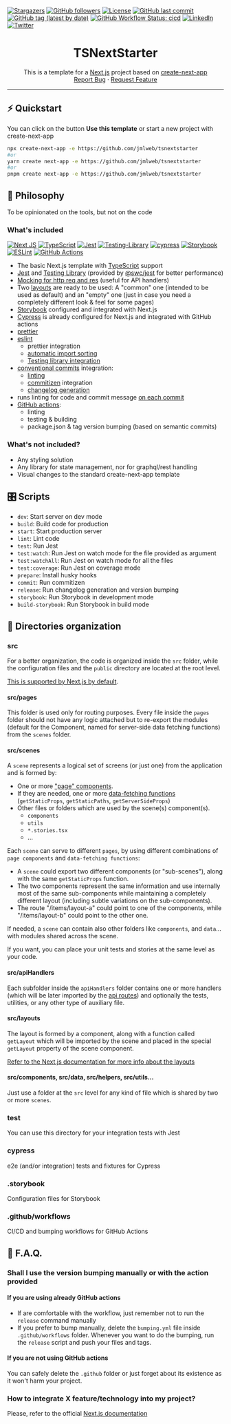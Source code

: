 [![Stargazers](https://img.shields.io/github/stars/jmlweb/tsnextstarter.svg?style=for-the-badge)](https://github.com/jmlweb/tsnextstarter/stargazers)
[![GitHub followers](https://img.shields.io/github/followers/jmlweb?style=for-the-badge)](https://github.com/jmlweb?tab=followers)
[![License](https://img.shields.io/github/license/jmlweb/tsnextstarter.svg?style=for-the-badge)](https://github.com/jmlweb/tsnextstarter/blob/master/LICENSE.txt)
[![GitHub last commit](https://img.shields.io/github/last-commit/jmlweb/tsnextstarter?style=for-the-badge)](https://github.com/jmlweb/tsnextstarter/commits/main)
[![GitHub tag (latest by date)](https://img.shields.io/github/v/tag/jmlweb/tsnextstarter?style=for-the-badge)](https://github.com/jmlweb/tsnextstarter/tags)
[![GitHub Workflow Status: cicd](https://img.shields.io/github/workflow/status/jmlweb/tsnextstarter/cicd?label=CI/CD&style=for-the-badge)](https://github.com/jmlweb/tsnextstarter/actions/workflows/cicd.yml)
[![LinkedIn](https://img.shields.io/badge/linkedin-%230077B5.svg?style=for-the-badge&logo=linkedin&logoColor=white)](https://linkedin.com/in/josemanuel.lucas)
[![Twitter](https://img.shields.io/badge/Twitter-%231DA1F2.svg?style=for-the-badge&logo=Twitter&logoColor=white)](https://twitter.com/jmlweb)

<h1 align="center">TSNextStarter</h1>

<p align="center">
  This is a template for a <a href="https://nextjs.org/">Next.js</a> project based on <a href="https://github.com/vercel/next.js/tree/canary/packages/create-next-app">create-next-app</a>
  <br />
  <a href="https://github.com/jmlweb/tsnextstarter/issues">Report Bug</a>
  ·
  <a href="https://github.com/jmlweb/tsnextstarter/issues">Request Feature</a>
</p>

<hr />

## ⚡ Quickstart

You can click on the button **Use this template** or start a new project with create-next-app

```bash
npx create-next-app -e https://github.com/jmlweb/tsnextstarter
#or
yarn create next-app -e https://github.com/jmlweb/tsnextstarter
#or
pnpm create next-app -e https://github.com/jmlweb/tsnextstarter
```

## 🧠 Philosophy

To be opinionated on the tools, but not on the code

### What's included

[![Next JS](https://img.shields.io/badge/Next-black?style=for-the-badge&logo=next.js&logoColor=white)](https://nextjs.org/)
[![TypeScript](https://img.shields.io/badge/typescript-%23007ACC.svg?style=for-the-badge&logo=typescript&logoColor=white)](https://www.typescriptlang.org/)
[![Jest](https://img.shields.io/badge/-jest-%23C21325?style=for-the-badge&logo=jest&logoColor=white)](https://jestjs.io/)
[![Testing-Library](https://img.shields.io/badge/-TestingLibrary-%23E33332?style=for-the-badge&logo=testing-library&logoColor=white)](https://testing-library.com/)
[![cypress](https://img.shields.io/badge/-cypress-%23E5E5E5?style=for-the-badge&logo=cypress&logoColor=058a5e)](https://www.cypress.io/)
[![Storybook](https://img.shields.io/badge/-Storybook-FF4785?style=for-the-badge&logo=storybook&logoColor=white)](https://storybook.js.org/)
[![ESLint](https://img.shields.io/badge/ESLint-4B3263?style=for-the-badge&logo=eslint&logoColor=white)](https://eslint.org/)
[![GitHub Actions](https://img.shields.io/badge/github%20actions-%232671E5.svg?style=for-the-badge&logo=githubactions&logoColor=white)](https://github.com/features/actions)

- The basic Next.js template with [TypeScript](https://www.typescriptlang.org/) support
- [Jest](https://jestjs.io/) and [Testing Library](https://testing-library.com/docs/react-testing-library/intro/) (provided by [@swc/jest](https://swc.rs/docs/usage/jest) for better performance)
- [Mocking for http req and res](https://github.com/howardabrams/node-mocks-http) (useful for API handlers)
- Two [layouts](https://nextjs.org/docs/basic-features/layouts) are ready to be used: A "common" one (intended to be used as default) and an "empty" one (just in case you need a completely different look & feel for some pages)
- [Storybook](https://storybook.js.org/) configured and integrated with Next.js
- [Cypress](https://www.cypress.io/) is already configured for Next.js and integrated with GitHub actions
- [prettier](https://prettier.io/)
- [eslint](https://eslint.org/)
  - prettier integration
  - [automatic import sorting](https://github.com/lydell/eslint-plugin-simple-import-sort)
  - [Testing library integration](https://github.com/testing-library/eslint-plugin-testing-library)
- [conventional commits](https://www.conventionalcommits.org/) integration:
  - [linting](https://github.com/conventional-changelog/commitlint)
  - [commitizen](https://github.com/commitizen/cz-cli) integration
  - [changelog generation](https://github.com/absolute-version/commit-and-tag-version)
- runs linting for code and commit message [on each commit](https://github.com/typicode/husky)
- [GitHub actions](https://github.com/features/actions):
  - linting
  - testing & building
  - package.json & tag version bumping (based on semantic commits)

### What's not included?

- Any styling solution
- Any library for state management, nor for graphql/rest handling
- Visual changes to the standard create-next-app template

## 🎛️ Scripts

- `dev`: Start server on dev mode
- `build`: Build code for production
- `start`: Start production server
- `lint`: Lint code
- `test`: Run Jest
- `test:watch`: Run Jest on watch mode for the file provided as argument
- `test:watchAll`: Run Jest on watch mode for all the files
- `test:coverage`: Run Jest on coverage mode
- `prepare`: Install husky hooks
- `commit`: Run commitizen
- `release`: Run changelog generation and version bumping
- `storybook`: Run Storybook in development mode
- `build-storybook`: Run Storybook in build mode

## 🔪 Directories organization

### src

For a better organization, the code is organized inside the `src` folder, while the configuration files and the `public` directory are located at the root level.

[This is supported by Next.js by default](https://nextjs.org/docs/advanced-features/src-directory).

#### src/pages

This folder is used only for routing purposes. Every file inside the `pages` folder should not have any logic attached but to re-export the modules (default for the Component, named for server-side data fetching functions) from the `scenes` folder.

#### src/scenes

A `scene` represents a logical set of screens (or just one) from the application and is formed by:

- One or more ["page" components](https://nextjs.org/docs/basic-features/pages).
- If they are needed, one or more [data-fetching functions](https://nextjs.org/docs/basic-features/data-fetching/overview) (`getStaticProps`, `getStaticPaths`, `getServerSideProps`)
- Other files or folders which are used by the scene(s) component(s).
  - `components`
  - `utils`
  - `*.stories.tsx`
  - ...

Each `scene` can serve to different `pages`, by using different combinations of `page components` and `data-fetching functions`:

- A `scene` could export two different components (or "sub-scenes"), along with the same `getStaticProps` function.
- The two components represent the same information and use internally most of the same sub-components while maintaining a completely different layout (including subtle variations on the sub-components).
- The route "/items/layout-a" could point to one of the components, while "/items/layout-b" could point to the other one.

If needed, a `scene` can contain also other folders like `components`, and `data`... with modules shared across the scene.

If you want, you can place your unit tests and stories at the same level as your code.

#### src/apiHandlers

Each subfolder inside the `apiHandlers` folder contains one or more handlers (which will be later imported by the [api routes](https://nextjs.org/docs/api-routes/introduction)) and optionally the tests, utilities, or any other type of auxiliary file.

#### src/layouts

The layout is formed by a component, along with a function called `getLayout` which will be imported by the scene and placed in the special `getLayout` property of the scene component.

[Refer to the Next.js documentation for more info about the layouts](https://nextjs.org/docs/basic-features/layouts)

#### src/components, src/data, src/helpers, src/utils...

Just use a folder at the `src` level for any kind of file which is shared by two or more `scenes`.

### **test**

You can use this directory for your integration tests with Jest

### cypress

e2e (and/or integration) tests and fixtures for Cypress

### .storybook

Configuration files for Storybook

### .github/workflows

CI/CD and bumping workflows for GitHub Actions

## 🤷 F.A.Q.

### Shall I use the version bumping manually or with the action provided

#### If you are using already GitHub actions

- If are comfortable with the workflow, just remember not to run the `release` command manually
- If you prefer to bump manually, delete the `bumping.yml` file inside `.github/workflows` folder. Whenever you want to do the bumping, run the `release` script and push your files and tags.

#### If you are not using GitHub actions

You can safely delete the `.github` folder or just forget about its existence as it won't harm your project.

### How to integrate X feature/technology into my project?

Please, refer to the official [Next.js documentation](https://nextjs.org/docs)
